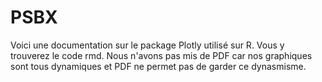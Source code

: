 # PSBX
Voici une documentation sur le package Plotly utilisé sur R.
Vous y trouverez le code rmd.
Nous n'avons pas mis de PDF car nos graphiques sont tous dynamiques et PDF ne permet pas de garder ce dynasmisme.

